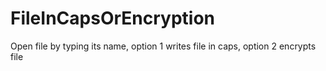 # FileInCapsOrEncryption
Open file by typing its name, option 1 writes file in caps, option 2 encrypts file
